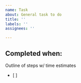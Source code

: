 ```yaml
---
name: Task
about: General task to do
title: ''
labels: ''
assignees: ''

---
```


Completed when:
- 

Outline of steps w/ time estimates
- [ ]
